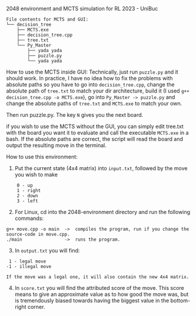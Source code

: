 2048 environment and MCTS simulation for RL 2023 - UniBuc
```
File contents for MCTS and GUI:
└── decision_tree
    ├── MCTS.exe
    ├── decision_tree.cpp
    ├── tree.txt
    └── Py_Master
        ├── yada yada
        ├── puzzle.py
        └── yada yada
```
How to use the MCTS inside GUI:
Technically, just run `puzzle.py` and it should work. In practice, I have no idea how to fix the problems with absolute paths so you have to go into `decision_tree.cpp`, 
change the absolute path of `tree.txt` to match your dir architecture, build it (I used `g++ decision_tree.cpp -o MCTS.exe`), go into `Py_Master -> puzzle.py` and change the absolute paths of `tree.txt` and `MCTS.exe` to match your own.

Then run puzzle.py. The key `N` gives you the next board. 

if you wish to use the MCTS without the GUI, you can simply edit tree.txt with the board you want it to evaluate and call the executable `MCTS.exe` in a bash. If the absolute paths are correct, 
the script will read the board and output the resulting move in the terminal.






 How to use this environment: 
 1. Put the current state (4x4 matrix) into `input.txt`, followed by the move you wish to make
```
    0 - up
    1 - right
    2 - down
    3 - left
```
    
 2. For Linux, cd into the 2048-environment directory and run the following commands:
```
g++ move.cpp -o main  ->  compiles the program, run if you change the source-code in move.cpp.
./main                ->  runs the program.
```
 3. In `output.txt` you will find:
```
 1 - legal move
-1 - illegal move

If the move was a legal one, it will also contain the new 4x4 matrix.
```
  
  4. In `score.txt` you will find the attributed score of the move.
   This score means to give an approximate value as to how good the move was, but is tremendously biased towards having the biggest value in the bottom-right corner. 
